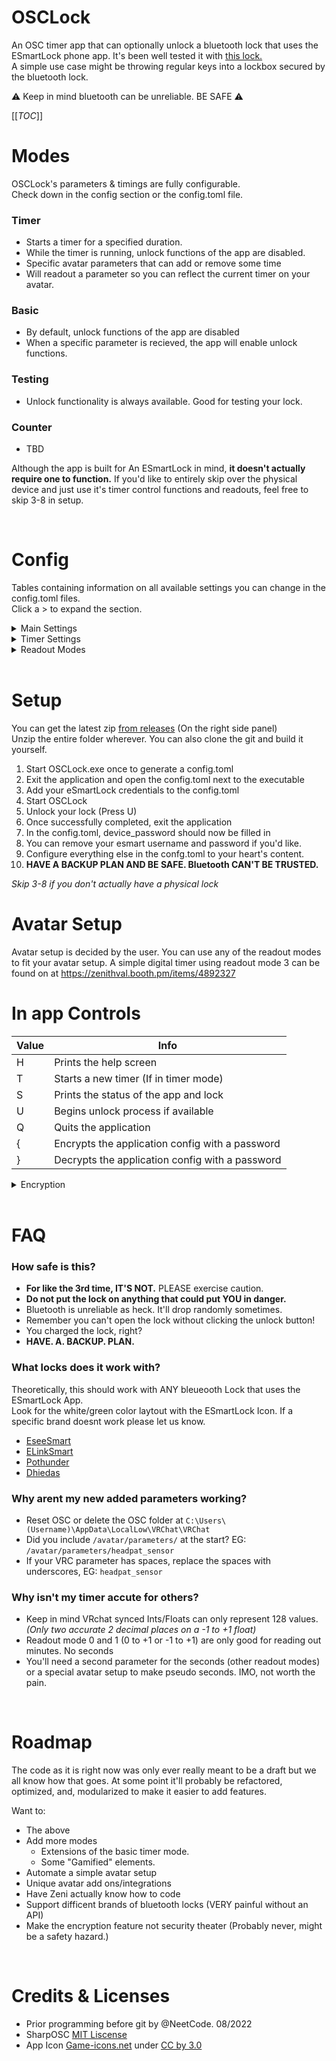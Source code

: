 # OSCLock
An OSC timer app that can optionally unlock a bluetooth lock that uses the ESmartLock phone app. It's been well tested it with [this lock.](https://amzn.to/3JAGxmm) 
<br> A simple use case might be throwing regular keys into a lockbox secured by the bluetooth lock. 

 ⚠ Keep in mind bluetooth can be unreliable. BE SAFE  ⚠

[[_TOC_]]

# Modes
OSCLock's parameters & timings are fully configurable. <br> Check down in the config section or the config.toml file.

### Timer
- Starts a timer for a specified duration. 
- While the timer is running, unlock functions of the app are disabled.
- Specific avatar parameters that can add or remove some time 
- Will readout a parameter so you can reflect the current timer on your avatar.

### Basic
 - By default, unlock functions of the app are disabled
 - When a specific parameter is recieved, the app will enable unlock functions.

### Testing
 - Unlock functionality is always available. Good for testing your lock.

### Counter
 - TBD

Although the app is built for An ESmartLock in mind, **it doesn't actually require one to function.** If you'd like to entirely skip over the physical device and just use it's timer control functions and readouts, feel free to skip 3-8 in setup.

<br>

# Config

Tables containing information on all available settings you can change in the config.toml files. <br> Click a > to expand the section.

<details><summary>Main Settings</summary>

| Value           | Info                                                        | Default     |
|:--------------- | ----------------------------------------------------------- |:-----------:|
| ip              | Address to send OSC data to                                 | "127.0.0.1" |
| listener_port   | Port to listen for OSC data on                              | 9001        |
| write_port      | Port to send OSC data to                                    | 9000        |
| mode            | Testing, Basic, Or Timer                                    | "Timer"     |
| debugging       | Extra console readouts, mainly for OSC debugging            | false       |
| lock_type       | Not used yet, maybe for different bluetooth locks later.    | ESmartLock  |
| esmart_username | Account username for login                                  | ""          |
| esmart_password | Account password for login                                  | ""          |
| device_password | Lock passcode will be written here after a successful login | ""          |
</details>

<details><summary>Timer Settings</summary>

| Value              | Info                                                             | Default |
|:------------------ | ---------------------------------------------------------------- |:-------:|
| max                | Maximum time. How much sand can the hourglass hold at a time?    | 60      |
| absolute_min       | Time will be added if it total time is below this. 0 disables.   | 0       |
| absolute_max       | If overall time reaches this, inc_step wont work. 0 disables.    | 120     |
|                    |                                                                  |         |
| starting_value     | Time in minutes the timer should start at. Random if -1          | -1      |
| random_min         | Random minimum time                                              | 40      |
| random_min         | Random maximum time                                              | 60      |
|                    |                                                                  |         |
| inc_parameter      | When this Bool is true via OSC, it should increase the timer.    | ""      |
| inc_step           | Time in seconds to add (int)                                     | 60      |
| dec_parameter      | When this Bool is true via OSC, it should decrease the timer.    | ""      |
| dec_step           | Time in seconds to subtract (int)                                | 300     |
| input_delay        | Minimum cooldown between allowed inputs.                         | 1500    |
|                    |                                                                  |         |
| readout_mode       | Method of translating time remaining via OSC. Chart below        | 0       |
| readout_parameter  | Readout parameter 1                                              | ""      |
| readout_parameter2 | Readout parameter 2 (optional)                                   | ""      |
| readout_interval   | Time in miliseconds between parameter updates.                   | 500     |
</details>


<details><summary>Readout Modes</summary>

readout_mode determines how data is output from OSCLock. <br> Choose a method that works for you and your avatar. 

> P1 = readout_parameter and P2 = readout_parameter2

| readout_mode | Use of Readout parameters                                      |
|:------------ | -------------------------------------------------------------- |
| 0            | No readout parameter will be used                              |
| 1            | P1, float 0 to +1                                              |
| 2            | P1, float -1 to +1                                             |
| 3            | P1, float -1 to +1 for minutes. P2, float -1 to +1 for seconds |
| 4            | P1, float -1 to +1 for minutes. P2, int 1:1 with seconds       |
| 5            | P1 & P2, ints 1:1 minutes and seconds respectively             |
| 6            | P1, int 1:1 mins/seconds. P2, bool determines min/sec data     |
</details>


<br>

# Setup
You can get the latest zip [from releases](https://gitlab.com/osclock/osclock/-/releases) (On the right side panel) <br> Unzip the entire folder wherever. You can also clone the git and build it yourself. 

1. Start OSCLock.exe once to generate a config.toml
2. Exit the application and open the config.toml next to the executable
3. Add your eSmartLock credentials to the config.toml
4. Start OSCLock
5. Unlock your lock (Press U)
6. Once successfully completed, exit the application
7. In the config.toml, device_password should now be filled in
8. You can remove your esmart username and password if you'd like.
9. Configure everything else in the confg.toml to your heart's content.
10. **HAVE A BACKUP PLAN AND BE SAFE. Bluetooth CAN'T BE TRUSTED.**

*Skip 3-8 if you don't actually have a physical lock*


# Avatar Setup
Avatar setup is decided by the user. You can use any of the readout modes to fit your avatar setup. A simple digital timer using readout mode 3 can be found on at https://zenithval.booth.pm/items/4892327


# In app Controls
| Value | Info                                            |
|:----- | ----------------------------------------------- |
| H     | Prints the help screen                          |
| T     | Starts a new timer (If in timer mode)           |
| S     | Prints the status of the app and lock           |
| U     | Begins unlock process if available              |
| Q     | Quits the application                           |
| {     | Encrypts the application config with a password |
| }     | Decrypts the application config with a password |

<details><summary>Encryption</summary>

This uses very basic encryption to obfuscate the config.toml and timer files. After pressing { in the app, you'll be prompted to enter a password. If encryption is enabled, the timer can not simply be ended early by deleting the timer files. Decryption will force end the current time. 

A fun way to use this might be encrypting the app with a code you don't remember and giving it to someone you trust. Goes without saying, **only use this if you're confident and have confirmed it can open your lock and you're BEING SAFE.**

It's hidden in the app interface but the { and } buttons still function. <br>

</details>


<br>

# FAQ
### How safe is this?
- **For like the 3rd time, IT'S NOT.** PLEASE exercise caution.
- **Do not put the lock on anything that could put YOU in danger.** 
- Bluetooth is unreliable as heck. It'll drop randomly sometimes.
- Remember you can't open the lock without clicking the unlock button!
- You charged the lock, right?
- **HAVE. A. BACKUP. PLAN.**


### What locks does it work with?
Theoretically, this should work with ANY bleueooth Lock that uses the ESmartLock App. <br>
Look for the white/green color laytout with the ESmartLock Icon. If a specific brand doesnt work please let us know. 
- [EseeSmart](https://amzn.to/3PuaTuo) 
- [ELinkSmart](https://amzn.to/3ra1NsM)
- [Pothunder](https://amzn.to/3r1EJfv)
- [Dhiedas](https://amzn.to/46t4xBC)

### Why arent my new added parameters working? <br>
- Reset OSC or delete the OSC folder at `C:\Users\(Username)\AppData\LocalLow\VRChat\VRChat` <br>
- Did you include `/avatar/parameters/` at the start? EG: `/avatar/parameters/headpat_sensor` <br>
- If your VRC parameter has spaces, replace the spaces with underscores, EG: `headpat_sensor` 

### Why isn't my timer accute for others?
 - Keep in mind VRchat synced Ints/Floats can only represent 128 values. *(Only two accurate 2 decimal places on a -1 to +1 float)*
 - Readout mode 0 and 1 (0 to +1 or -1 to +1) are only good for reading out minutes. No seconds
 - You'll need a second parameter for the seconds (other readout modes) or a special avatar setup to make pseudo seconds. IMO, not worth the pain.


<br>

# Roadmap
The code as it is right now was only ever really meant to be a draft but we all know how that goes. At some point it'll probably be refactored, optimized, and, modularized to make it easier to add features.

Want to:
 - The above
 - Add more modes
   - Extensions of the basic timer mode.
   - Some "Gamified" elements.
 - Automate a simple avatar setup
 - Unique avatar add ons/integrations
 - Have Zeni actually know how to code
 - Support difficent brands of bluetooth locks (VERY painful without an API)
 - Make the encryption feature not security theater (Probably never, might be a safety hazard.)


<br>

# Credits & Licenses

- Prior programming before git by @NeetCode. 08/2022
- SharpOSC [MIT Liscense](https://github.com/tecartlab/SharpOSC/blob/master/License.txt)
- App Icon  [Game-icons.net](https://game-icons.net/1x1/delapouite/locked-heart.html) under [CC by 3.0](https://creativecommons.org/licenses/by/3.0/)
